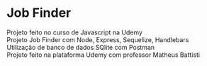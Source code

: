# Job Finder
Projeto feito no curso de Javascript na Udemy<br>
Projeto Job Finder com Node, Express, Sequelize, Handlebars<br>
Utilização de  banco de dados SQlite com Postman<br>
Projeto feito na plataforma Udemy com professor Matheus Battisti<br>